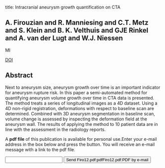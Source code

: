 title: Intracranial aneurysm growth quantification on CTA

## A. Firouzian and R. Manniesing and C.T. Metz and S. Klein and B. K. Velthuis and GJE Rinkel and A. van der Lugt and W.J. Niessen
MI

<a href="https://doi.org/10.1117/12.910713">DOI</a>

## Abstract
Next to aneurysm size, aneurysm growth over time is an important indicator for aneurysm rupture risk. In this paper a semi-automated method for quantifying aneurysm volume growth over time in CTA data is presented. The method treats a series of longitudinal images as a 4D dataset. Using a 4D non-rigid registration, deformations with respect to baseline scan are determined. Combined with 3D aneurysm segmentation in baseline scan, volume change is assessed by inspecting the deformation field at the aneurysm wall. The results of applying the method to 10 patient data are in line with the assessment in the radiology reports.

A <b>pdf file</b> of this publication is available for personal use.Enter your e-mail address in the box below and press the button. You will receive an e-mail message with a link to the pdf file.
<form action="sender.php">  <input type="text" name="email">  <input type="submit" value="Send Firo12.pdf:pdfFiro12.pdf:PDF by e-mail"></form>